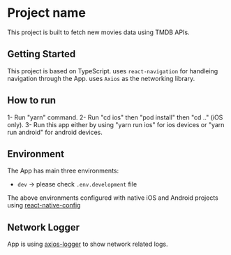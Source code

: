 # Project name

This project is built to fetch new movies data using TMDB APIs.

## Getting Started

This project is based on TypeScript. uses ```react-navigation``` for handleing navigation through the App. uses ```Axios``` as the networking library.

## How to run

1- Run "yarn" command.
2- Run "cd ios" then "pod install" then "cd .." (iOS only).
3- Run this app either by using "yarn run ios" for ios devices or "yarn run android" for android devices.

## Environment

The App has main three environments:

* ```dev``` -> please check ```.env.development``` file

The above environments configured with native iOS and Android projects using [react-native-config](https://github.com/luggit/react-native-config)

## Network Logger

App is using [axios-logger](https://github.com/hg-pyun/axios-logger) to show network related logs.




